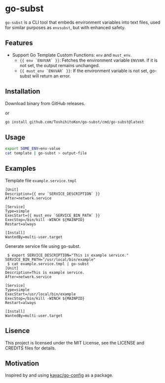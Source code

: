 # go-subst

`go-subst` is a CLI tool that embeds environment variables into text files, used for similar purposes as `envsubst`, but with enhanced safety.

## Features

- Support Go Template Custom Functions: `env` and `must_env`. 
    - ``{{ env `ENVVAR` }}``: Fetches the environment variable `ENVVAR`. If it is not set, the output remains unchanged. 
    - ``{{ must_env `ENVVAR` }}``: If the environment variable is not set, go-subst will return an error.

## Installation

Download binary from GitHub releases.

or

```bash
go install github.com/ToshihitoKon/go-subst/cmd/go-subst@latest
```

## Usage

```bash
export SOME_ENV=env-value
cat template | go-subst > output-file
```

## Examples

Template file `example.service.tmpl`

```service
[Unit]
Description={{ env `SERVICE_DESCRIPTION` }}
After=network.service

[Service]
Type=simple
ExecStart={{ must_env `SERVICE_BIN_PATH` }}
ExecStop=/bin/kill -WINCH ${MAINPID}
Restart=always

[Install]
WantedBy=multi-user.target
```

Generate service file using go-subst.

```shell
 $ export SERVICE_DESCRIPTION="This is example service." SERVICE_BIN_PATH="/usr/local/bin/example"
 $ cat example.service.tmpl | go-subst
[Unit]
Description=This is example service.
After=network.service

[Service]
Type=simple
ExecStart=/usr/local/bin/example
ExecStop=/bin/kill -WINCH ${MAINPID}
Restart=always

[Install]
WantedBy=multi-user.target
```

## Lisence

This project is licensed under the MIT License, see the LICENSE and CREDITS files for details.

## Motivation

Inspired by and using [kayac/go-config](https://github.com/kayac/go-config) as a package.
